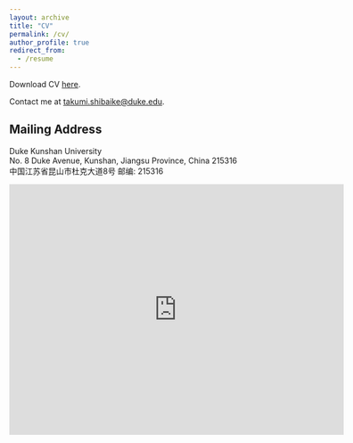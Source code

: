 ```yaml
---
layout: archive
title: "CV"
permalink: /cv/
author_profile: true
redirect_from:
  - /resume
---
```


Download CV [here](http://takumishibaike.github.io/files/shibaike_cv.pdf).

Contact me at [takumi.shibaike@duke.edu](mailto:takumi.shibaike@duke.edu).

## Mailing Address

Duke Kunshan University<br>
No. 8 Duke Avenue, Kunshan, Jiangsu Province, China 215316<br>
中国江苏省昆山市杜克大道8号 邮编: 215316<br>

<iframe src="https://www.google.com/maps/embed?pb=!1m14!1m8!1m3!1d13619.731128395748!2d120.9014167!3d31.415978!3m2!1i1024!2i768!4f13.1!3m3!1m2!1s0x0%3A0xe36db24432e497d9!2sDuke%20Kunshan%20University!5e0!3m2!1sen!2sjp!4v1662085099567!5m2!1sen!2sjp" width="600" height="450" style="border:0;" allowfullscreen="" loading="lazy" referrerpolicy="no-referrer-when-downgrade"></iframe>
